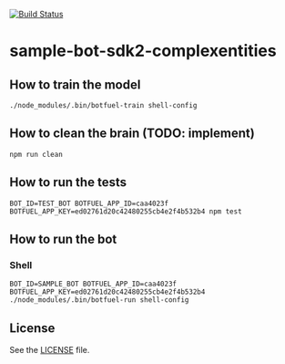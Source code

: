 [![Build Status](https://travis-ci.com/Botfuel/sample-bot-sdk2-complexentities.svg?token=DzdpA2xzqKcvBPt7ExGD&branch=master)](https://travis-ci.com/Botfuel/sample-bot-sdk2-complexentities)

# sample-bot-sdk2-complexentities

## How to train the model
```
./node_modules/.bin/botfuel-train shell-config
```

## How to clean the brain (TODO: implement)
```
npm run clean
```

## How to run the tests
```
BOT_ID=TEST_BOT BOTFUEL_APP_ID=caa4023f BOTFUEL_APP_KEY=ed02761d20c42480255cb4e2f4b532b4 npm test
```

## How to run the bot

### Shell
```
BOT_ID=SAMPLE_BOT BOTFUEL_APP_ID=caa4023f BOTFUEL_APP_KEY=ed02761d20c42480255cb4e2f4b532b4 ./node_modules/.bin/botfuel-run shell-config
```

## License

See the [LICENSE](LICENSE.md) file.
